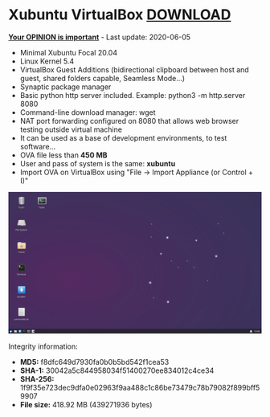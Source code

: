 # Xubuntu VirtualBox [DOWNLOAD](https://github.com/Virtual-Machines/Xubuntu-VirtualBox/releases/download/latest/XubuntuFocal.ova)
[**Your OPINION is important**](https://github.com/Virtual-Machines/Xubuntu-VirtualBox/issues/1) - Last update: 2020-06-05

- Minimal Xubuntu Focal 20.04
- Linux Kernel 5.4
- VirtualBox Guest Additions (bidirectional clipboard between host and guest, shared folders capable, Seamless Mode...)
- Synaptic package manager
- Basic python http server included. Example: python3 -m http.server 8080
- Command-line download manager: wget
- NAT port forwarding configured on 8080 that allows web browser testing outside virtual machine
- It can be used as a base of development environments, to test software...
- OVA file less than **450 MB**
- User and pass of system is the same: **xubuntu**
- Import OVA on VirtualBox using "File -> Import Appliance (or Control + I)"

![Xubuntu](https://raw.githubusercontent.com/Virtual-Machines/Xubuntu-VirtualBox/master/xubuntu.png)

Integrity information:
- **MD5:** f8dfc649d7930fa0b0b5bd542f1cea53
- **SHA-1:** 30042a5c844958034f51400270ee834012c4ce34
- **SHA-256:** 1f9f35e723dec9dfa0e02963f9aa488c1c86be73479c78b79082f899bff59907
- **File size:** 418.92 MB (439271936 bytes)
